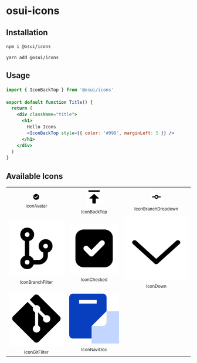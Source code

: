 # osui-icons

## Installation

```shell
npm i @osui/icons
```

```shell
yarn add @osui/icons
```

## Usage

```jsx
import { IconBackTop } from '@osui/icons'

export default function Title() {
  return (
    <div className="title">
      <h1>
        Hello Icons
        <IconBackTop style={{ color: '#999', marginLeft: 5 }} />
      </h1>
    </div>
  )
}
```

## Available Icons

<table><tbody><tr><td align="center">
                                                        <img src="./svg/avatar.svg"/><br/><sub>IconAvatar</sub>
                                                        </td><td align="center">
                                                        <img src="./svg/back-top.svg"/><br/><sub>IconBackTop</sub>
                                                        </td><td align="center">
                                                        <img src="./svg/branch-dropdown.svg"/><br/><sub>IconBranchDropdown</sub>
                                                        </td></tr><tr><td align="center">
                                                        <img src="./svg/branch-filter.svg"/><br/><sub>IconBranchFilter</sub>
                                                        </td><td align="center">
                                                        <img src="./svg/checked.svg"/><br/><sub>IconChecked</sub>
                                                        </td><td align="center">
                                                        <img src="./svg/down.svg"/><br/><sub>IconDown</sub>
                                                        </td></tr><tr><td align="center">
                                                        <img src="./svg/git-filter.svg"/><br/><sub>IconGitFilter</sub>
                                                        </td><td align="center">
                                                        <img src="./svg/navi-doc.svg"/><br/><sub>IconNaviDoc</sub>
                                                        </td><td align="center"></td></tr></tbody></table>
